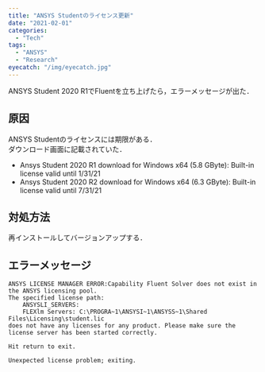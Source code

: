 ```yaml
---
title: "ANSYS Studentのライセンス更新"
date: "2021-02-01"
categories:
  - "Tech"
tags:
  - "ANSYS"
  - "Research"
eyecatch: "/img/eyecatch.jpg"
---
```


ANSYS Student 2020 R1でFluentを立ち上げたら，エラーメッセージが出た．

## 原因
ANSYS Studentのライセンスには期限がある．  
ダウンロード画面に記載されていた．
- Ansys Student 2020 R1 download for Windows x64 (5.8 GByte): Built-in license valid until 1/31/21
- Ansys Student 2020 R2 download for Windows x64 (6.3 GByte): Built-in license valid until 7/31/21

## 対処方法
再インストールしてバージョンアップする．

## エラーメッセージ
```fluent: error message
ANSYS LICENSE MANAGER ERROR:Capability Fluent Solver does not exist in the ANSYS licensing pool.
The specified license path:
    ANSYSLI_SERVERS: 
    FLEXlm Servers: C:\PROGRA~1\ANSYSI~1\ANSYSS~1\Shared Files\Licensing\student.lic
does not have any licenses for any product. Please make sure the license server has been started correctly.

Hit return to exit.

Unexpected license problem; exiting.
```